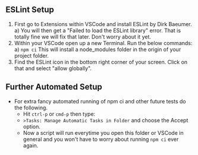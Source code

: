 ## ESLint Setup

  1) First go to Extensions within VSCode and install ESLint by Dirk Baeumer.
    a) You will then get a "Failed to load the ESLint library" error. That is totally fine we will fix that later. Don't worry about it yet.
  2) Within your VSCode open up a new Terminal. Run the below commands:
    a) `npm ci`
      This will install a node_modules folder in the origin of your project folder.
  3) Find the ESLint icon in the bottom right corner of your screen. Click on that and select "allow globally".
  
  
## Further Automated Setup
- For extra fancy automated running of npm ci and other future tests do the following.
  - Hit `ctrl-p` or `cmd-p` then type: 
  - `>Tasks: Manage Automatic Tasks in Folder` and choose the Accept option. 
  - Now a script will run everytime you open this folder or VSCode in general and you won't have to worry about running `npm ci` ever again.